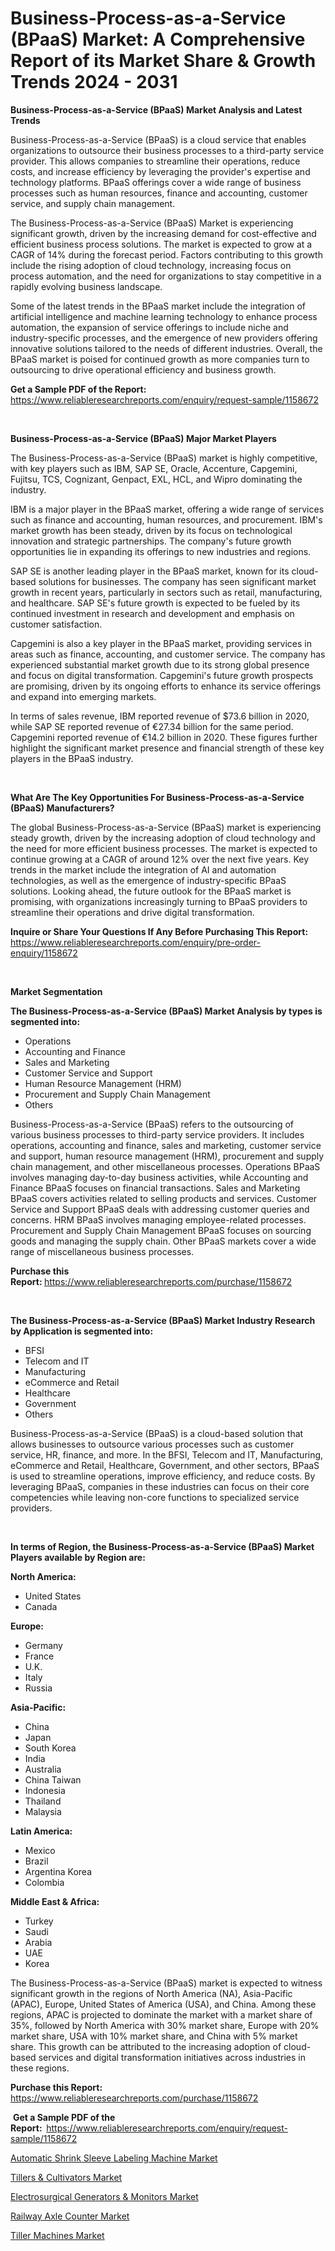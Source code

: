 <p><h1>Business-Process-as-a-Service (BPaaS) Market: A Comprehensive Report of its Market Share & Growth Trends 2024 - 2031</h1></p><p><strong>Business-Process-as-a-Service (BPaaS) Market Analysis and Latest Trends</strong></p>
<p><p>Business-Process-as-a-Service (BPaaS) is a cloud service that enables organizations to outsource their business processes to a third-party service provider. This allows companies to streamline their operations, reduce costs, and increase efficiency by leveraging the provider's expertise and technology platforms. BPaaS offerings cover a wide range of business processes such as human resources, finance and accounting, customer service, and supply chain management.</p><p>The Business-Process-as-a-Service (BPaaS) Market is experiencing significant growth, driven by the increasing demand for cost-effective and efficient business process solutions. The market is expected to grow at a CAGR of 14% during the forecast period. Factors contributing to this growth include the rising adoption of cloud technology, increasing focus on process automation, and the need for organizations to stay competitive in a rapidly evolving business landscape.</p><p>Some of the latest trends in the BPaaS market include the integration of artificial intelligence and machine learning technology to enhance process automation, the expansion of service offerings to include niche and industry-specific processes, and the emergence of new providers offering innovative solutions tailored to the needs of different industries. Overall, the BPaaS market is poised for continued growth as more companies turn to outsourcing to drive operational efficiency and business growth.</p></p>
<p><strong>Get a Sample PDF of the Report:&nbsp;</strong> <a href="https://www.reliableresearchreports.com/enquiry/request-sample/1158672">https://www.reliableresearchreports.com/enquiry/request-sample/1158672</a></p>
<p>&nbsp;</p>
<p><strong>Business-Process-as-a-Service (BPaaS) Major Market Players</strong></p>
<p><p>The Business-Process-as-a-Service (BPaaS) market is highly competitive, with key players such as IBM, SAP SE, Oracle, Accenture, Capgemini, Fujitsu, TCS, Cognizant, Genpact, EXL, HCL, and Wipro dominating the industry.</p><p>IBM is a major player in the BPaaS market, offering a wide range of services such as finance and accounting, human resources, and procurement. IBM's market growth has been steady, driven by its focus on technological innovation and strategic partnerships. The company's future growth opportunities lie in expanding its offerings to new industries and regions.</p><p>SAP SE is another leading player in the BPaaS market, known for its cloud-based solutions for businesses. The company has seen significant market growth in recent years, particularly in sectors such as retail, manufacturing, and healthcare. SAP SE's future growth is expected to be fueled by its continued investment in research and development and emphasis on customer satisfaction.</p><p>Capgemini is also a key player in the BPaaS market, providing services in areas such as finance, accounting, and customer service. The company has experienced substantial market growth due to its strong global presence and focus on digital transformation. Capgemini's future growth prospects are promising, driven by its ongoing efforts to enhance its service offerings and expand into emerging markets.</p><p>In terms of sales revenue, IBM reported revenue of $73.6 billion in 2020, while SAP SE reported revenue of €27.34 billion for the same period. Capgemini reported revenue of €14.2 billion in 2020. These figures further highlight the significant market presence and financial strength of these key players in the BPaaS industry.</p></p>
<p>&nbsp;</p>
<p><strong>What Are The Key Opportunities For Business-Process-as-a-Service (BPaaS) Manufacturers?</strong></p>
<p><p>The global Business-Process-as-a-Service (BPaaS) market is experiencing steady growth, driven by the increasing adoption of cloud technology and the need for more efficient business processes. The market is expected to continue growing at a CAGR of around 12% over the next five years. Key trends in the market include the integration of AI and automation technologies, as well as the emergence of industry-specific BPaaS solutions. Looking ahead, the future outlook for the BPaaS market is promising, with organizations increasingly turning to BPaaS providers to streamline their operations and drive digital transformation.</p></p>
<p><strong>Inquire or Share Your Questions If Any Before Purchasing This Report:</strong> <a href="https://www.reliableresearchreports.com/enquiry/pre-order-enquiry/1158672">https://www.reliableresearchreports.com/enquiry/pre-order-enquiry/1158672</a></p>
<p>&nbsp;</p>
<p><strong>Market Segmentation</strong></p>
<p><strong>The Business-Process-as-a-Service (BPaaS) Market Analysis by types is segmented into:</strong></p>
<p><ul><li>Operations</li><li>Accounting and Finance</li><li>Sales and Marketing</li><li>Customer Service and Support</li><li>Human Resource Management (HRM)</li><li>Procurement and Supply Chain Management</li><li>Others</li></ul></p>
<p><p>Business-Process-as-a-Service (BPaaS) refers to the outsourcing of various business processes to third-party service providers. It includes operations, accounting and finance, sales and marketing, customer service and support, human resource management (HRM), procurement and supply chain management, and other miscellaneous processes. Operations BPaaS involves managing day-to-day business activities, while Accounting and Finance BPaaS focuses on financial transactions. Sales and Marketing BPaaS covers activities related to selling products and services. Customer Service and Support BPaaS deals with addressing customer queries and concerns. HRM BPaaS involves managing employee-related processes. Procurement and Supply Chain Management BPaaS focuses on sourcing goods and managing the supply chain. Other BPaaS markets cover a wide range of miscellaneous business processes.</p></p>
<p><strong>Purchase this Report:&nbsp;</strong><a href="https://www.reliableresearchreports.com/purchase/1158672">https://www.reliableresearchreports.com/purchase/1158672</a></p>
<p>&nbsp;</p>
<p><strong>The Business-Process-as-a-Service (BPaaS) Market Industry Research by Application is segmented into:</strong></p>
<p><ul><li>BFSI</li><li>Telecom and IT</li><li>Manufacturing</li><li>eCommerce and Retail</li><li>Healthcare</li><li>Government</li><li>Others</li></ul></p>
<p><p>Business-Process-as-a-Service (BPaaS) is a cloud-based solution that allows businesses to outsource various processes such as customer service, HR, finance, and more. In the BFSI, Telecom and IT, Manufacturing, eCommerce and Retail, Healthcare, Government, and other sectors, BPaaS is used to streamline operations, improve efficiency, and reduce costs. By leveraging BPaaS, companies in these industries can focus on their core competencies while leaving non-core functions to specialized service providers.</p></p>
<p>&nbsp;</p>
<p><strong>In terms of Region, the Business-Process-as-a-Service (BPaaS) Market Players available by Region are:</strong></p>
<p>
    <p> <strong> North America: </strong>
        <ul>
            <li>United States</li>
            <li>Canada</li>
        </ul>
        </p> 
    <p> <strong> Europe: </strong>
        <ul>
            <li>Germany</li>
            <li>France</li>
            <li>U.K.</li>
            <li>Italy</li>
            <li>Russia</li>
        </ul>
        </p> 
    <p> <strong> Asia-Pacific: </strong>
        <ul>
            <li>China</li>
            <li>Japan</li>
            <li>South Korea</li>
            <li>India</li>
            <li>Australia</li>
            <li>China Taiwan</li>
            <li>Indonesia</li>
            <li>Thailand</li>
            <li>Malaysia</li>
        </ul>
        </p> 
    <p> <strong> Latin America: </strong>
        <ul>
            <li>Mexico</li>
            <li>Brazil</li>
            <li>Argentina Korea</li>
            <li>Colombia</li>
        </ul>
        </p> 
    <p> <strong> Middle East & Africa: </strong>
        <ul>
            <li>Turkey</li>
            <li>Saudi</li>
            <li>Arabia</li>
            <li>UAE</li>
            <li>Korea</li>
        </ul>
    </p>
    </p>
<p><p>The Business-Process-as-a-Service (BPaaS) market is expected to witness significant growth in the regions of North America (NA), Asia-Pacific (APAC), Europe, United States of America (USA), and China. Among these regions, APAC is projected to dominate the market with a market share of 35%, followed by North America with 30% market share, Europe with 20% market share, USA with 10% market share, and China with 5% market share. This growth can be attributed to the increasing adoption of cloud-based services and digital transformation initiatives across industries in these regions.</p></p>
<p><strong>Purchase this Report: </strong><a href="https://www.reliableresearchreports.com/purchase/1158672">https://www.reliableresearchreports.com/purchase/1158672</a></p>
<p>&nbsp;<strong>Get a Sample PDF of the Report:&nbsp;&nbsp;</strong><a href="https://www.reliableresearchreports.com/enquiry/request-sample/1158672">https://www.reliableresearchreports.com/enquiry/request-sample/1158672</a></p>
<p><strong></strong></p>
<p><p><a href="https://medium.com/@javiermante/automatic-shrink-sleeve-labeling-machine-market-analysis-its-cagr-market-segmentation-and-global-68facfbf2020">Automatic Shrink Sleeve Labeling Machine Market</a></p><p><a href="https://medium.com/@walterstanley64/analyzing-tillers-amp-cultivators-market-global-industry-perspective-and-forecast-2024-to-2031-fafd8121d67b">Tillers & Cultivators Market</a></p><p><a href="https://github.com/joannagoyvaerts/Market-Research-Report-List-1/blob/main/electrosurgical-generators-monitors-market.md">Electrosurgical Generators & Monitors Market</a></p><p><a href="https://medium.com/@javiermante/railway-axle-counter-market-trends-forecast-and-competitive-analysis-to-2031-75158d4f0233">Railway Axle Counter Market</a></p><p><a href="https://medium.com/@walterstanley64/tiller-machines-market-trends-forecast-and-competitive-analysis-to-2031-ddae20346924">Tiller Machines Market</a></p></p>